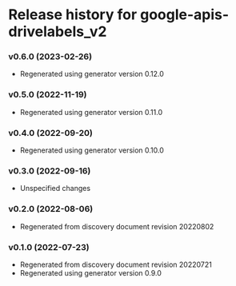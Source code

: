 # Release history for google-apis-drivelabels_v2

### v0.6.0 (2023-02-26)

* Regenerated using generator version 0.12.0

### v0.5.0 (2022-11-19)

* Regenerated using generator version 0.11.0

### v0.4.0 (2022-09-20)

* Regenerated using generator version 0.10.0

### v0.3.0 (2022-09-16)

* Unspecified changes

### v0.2.0 (2022-08-06)

* Regenerated from discovery document revision 20220802

### v0.1.0 (2022-07-23)

* Regenerated from discovery document revision 20220721
* Regenerated using generator version 0.9.0

